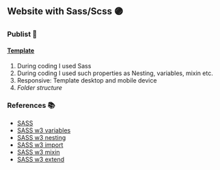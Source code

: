## Website with Sass/Scss  🟣

### Publist :dart:

#### [Template](https://www.figma.com/file/eSPjg8zEQyfjMIiBBhpRVL/Publist---Free-Figma-Consulting-One-Page-Template-(Community)?node-id=964%3A5456)

1. During coding I used Sass
2. During coding I used such properties as Nesting, variables, mixin etc. 
3. Responsive: Template desktop and mobile device
4.  *Folder structure* 

### References 📚 

* [SASS](https://sass-lang.com/guide)
* [SASS w3 variables](https://www.w3schools.com/sass/sass_variables.asp)
* [SASS w3 nesting](https://www.w3schools.com/sass/sass_nesting.asp)
* [SASS w3 import](https://www.w3schools.com/sass/sass_import.asp)
* [SASS w3 mixin](https://www.w3schools.com/sass/sass_mixin_include.asp)
* [SASS w3 extend](https://www.w3schools.com/sass/sass_extend.asp)


